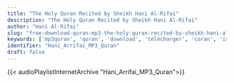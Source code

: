 ```yaml
---
title: "The Holy Quran Recited by Sheikh Hani Al-Rifai"
description: "The Holy Quran Recited by Sheikh Hani Al-Rifai"
author: "Hani Al-Rifai"
slug: "free-download-quran-mp3-the-holy-quran-recited-by-sheikh-hani-al-rifai"
keywords: ['mp3quran', 'quran', 'download', 'télécharger', 'coran', 'islam', 'Hani', 'Arrifai', 'al-rifai', 'alrifai', 'arrifé3i', 'هاني', 'الرفاعي', 'قرآن', 'مصحف', 'مرتل', 'مجود', 'القرآن', 'الكريم', 'المصحف', 'المرتل', 'المجود', 'إسلام', 'تحميل']
identifier: "Hani_Arrifai_MP3_Quran"
draft: false
---
```


{{< audioPlaylistInternetArchive "Hani_Arrifai_MP3_Quran">}}
